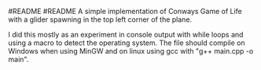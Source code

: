#README
#README
A simple implementation of Conways Game of Life with a glider spawning in the top left corner of the plane.

I did this mostly as an experiment in console output with while loops and using a macro to detect the operating system.
The file should compile on Windows when using MinGW and on linux using gcc with "g++ main.cpp -o main".
